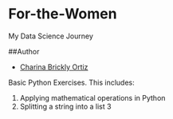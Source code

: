 # For-the-Women
My Data Science Journey

##Author
* [Charina Brickly Ortiz](https://github.com/mariacharina17/)

Basic Python Exercises. This includes:

1. Applying mathematical operations in Python
2. Splitting a string into a list
3
